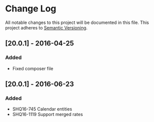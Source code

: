 # Change Log
All notable changes to this project will be documented in this file.
This project adheres to [Semantic Versioning](http://semver.org/).

## [20.0.1] - 2016-04-25
### Added
- Fixed composer file

## [20.0.1] - 2016-06-23
### Added
- SHQ16-745 Calendar entities
- SHQ16-1119 Support merged rates
